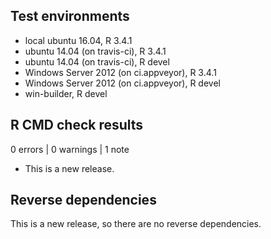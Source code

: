 ## Test environments
* local ubuntu 16.04, R 3.4.1
* ubuntu 14.04 (on travis-ci), R 3.4.1
* ubuntu 14.04 (on travis-ci), R devel
* Windows Server 2012 (on ci.appveyor), R 3.4.1
* Windows Server 2012 (on ci.appveyor), R devel
* win-builder, R devel

## R CMD check results

0 errors | 0 warnings | 1 note

* This is a new release.

## Reverse dependencies

This is a new release, so there are no reverse dependencies.

